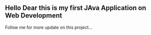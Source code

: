 ## Hello Dear this is my first JAva Application on Web Development 

Follow me for more update on this project...
